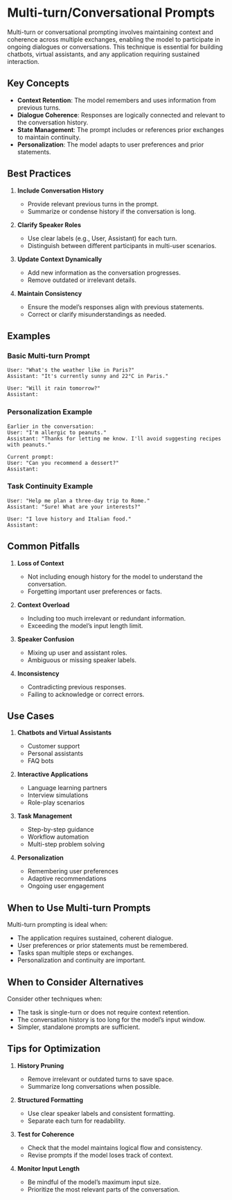 # Multi-turn/Conversational Prompts

Multi-turn or conversational prompting involves maintaining context and coherence across multiple exchanges, enabling the model to participate in ongoing dialogues or conversations. This technique is essential for building chatbots, virtual assistants, and any application requiring sustained interaction.

## Key Concepts

- **Context Retention**: The model remembers and uses information from previous turns.
- **Dialogue Coherence**: Responses are logically connected and relevant to the conversation history.
- **State Management**: The prompt includes or references prior exchanges to maintain continuity.
- **Personalization**: The model adapts to user preferences and prior statements.

## Best Practices

1. **Include Conversation History**
   - Provide relevant previous turns in the prompt.
   - Summarize or condense history if the conversation is long.

2. **Clarify Speaker Roles**
   - Use clear labels (e.g., User, Assistant) for each turn.
   - Distinguish between different participants in multi-user scenarios.

3. **Update Context Dynamically**
   - Add new information as the conversation progresses.
   - Remove outdated or irrelevant details.

4. **Maintain Consistency**
   - Ensure the model’s responses align with previous statements.
   - Correct or clarify misunderstandings as needed.

## Examples

### Basic Multi-turn Prompt
```
User: "What's the weather like in Paris?"
Assistant: "It's currently sunny and 22°C in Paris."

User: "Will it rain tomorrow?"
Assistant:
```

### Personalization Example
```
Earlier in the conversation:
User: "I'm allergic to peanuts."
Assistant: "Thanks for letting me know. I'll avoid suggesting recipes with peanuts."

Current prompt:
User: "Can you recommend a dessert?"
Assistant:
```

### Task Continuity Example
```
User: "Help me plan a three-day trip to Rome."
Assistant: "Sure! What are your interests?"

User: "I love history and Italian food."
Assistant:
```

## Common Pitfalls

1. **Loss of Context**
   - Not including enough history for the model to understand the conversation.
   - Forgetting important user preferences or facts.

2. **Context Overload**
   - Including too much irrelevant or redundant information.
   - Exceeding the model’s input length limit.

3. **Speaker Confusion**
   - Mixing up user and assistant roles.
   - Ambiguous or missing speaker labels.

4. **Inconsistency**
   - Contradicting previous responses.
   - Failing to acknowledge or correct errors.

## Use Cases

1. **Chatbots and Virtual Assistants**
   - Customer support
   - Personal assistants
   - FAQ bots

2. **Interactive Applications**
   - Language learning partners
   - Interview simulations
   - Role-play scenarios

3. **Task Management**
   - Step-by-step guidance
   - Workflow automation
   - Multi-step problem solving

4. **Personalization**
   - Remembering user preferences
   - Adaptive recommendations
   - Ongoing user engagement

## When to Use Multi-turn Prompts

Multi-turn prompting is ideal when:
- The application requires sustained, coherent dialogue.
- User preferences or prior statements must be remembered.
- Tasks span multiple steps or exchanges.
- Personalization and continuity are important.

## When to Consider Alternatives

Consider other techniques when:
- The task is single-turn or does not require context retention.
- The conversation history is too long for the model’s input window.
- Simpler, standalone prompts are sufficient.

## Tips for Optimization

1. **History Pruning**
   - Remove irrelevant or outdated turns to save space.
   - Summarize long conversations when possible.

2. **Structured Formatting**
   - Use clear speaker labels and consistent formatting.
   - Separate each turn for readability.

3. **Test for Coherence**
   - Check that the model maintains logical flow and consistency.
   - Revise prompts if the model loses track of context.

4. **Monitor Input Length**
   - Be mindful of the model’s maximum input size.
   - Prioritize the most relevant parts of the conversation.
